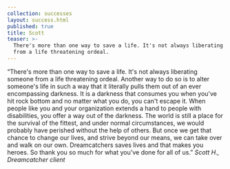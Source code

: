 ```yaml
---
collection: successes
layout: success.html
published: true
title: Scott
teaser: >-
  There's more than one way to save a life. It's not always liberating someone
  from a life threatening ordeal.
---
```

“There's more than one way to save a life. It's not always liberating someone from a life threatening ordeal. Another way to do so is to alter someone's life in such a way that it literally pulls them out of an ever encompassing darkness. It is a darkness that consumes you when you've hit rock bottom and no matter what you do, you can't escape it. When people like you and your organization extends a hand to people with disabilities, you offer a way out of the darkness. The world is still a place for the survival of the fittest, and under normal circumstances, we would probably have perished without the help of others. But once we get that chance to change our lives, and strive beyond our means, we can take over and walk on our own. Dreamcatchers saves lives and that makes you heroes. So thank you so much for what you've done for all of us.”  _Scott H., Dreamcatcher client_
